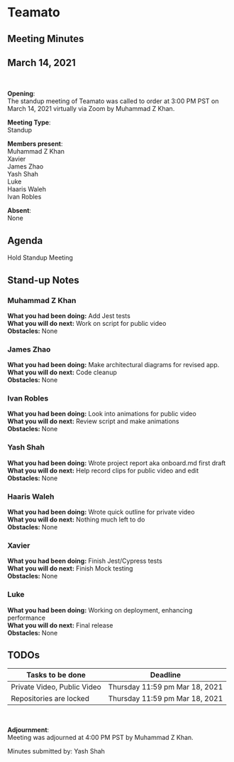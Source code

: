 # Teamato

## Meeting Minutes
## March 14, 2021
<br>

**Opening**:  
The standup meeting of Teamato was called to order at 3:00 PM PST on March 14, 2021 virtually via Zoom by Muhammad Z Khan.

**Meeting Type**:  
Standup

**Members present**:  
Muhammad Z Khan  
Xavier  
James Zhao  
Yash Shah  
Luke  
Haaris Waleh  
Ivan Robles

**Absent**:  
None

## Agenda
Hold Standup Meeting

## Stand-up Notes

### Muhammad Z Khan 
**What you had been doing:**  Add Jest tests  
**What you will do next:** Work on script for public video  
**Obstacles:** None  

###  James Zhao
**What you had been doing:** Make architectural diagrams for revised app.  
**What you will do next:** Code cleanup  
**Obstacles:** None

### Ivan Robles
**What you had been doing:** Look into animations for public video  
**What you will do next:** Review script and make animations  
**Obstacles:** None

### Yash Shah
**What you had been doing:** Wrote project report aka onboard.md first draft  
**What you will do next:** Help record clips for public video and edit  
**Obstacles:** None  

### Haaris Waleh
**What you had been doing:** Wrote quick outline for private video  
**What you will do next:** Nothing much left to do  
**Obstacles:** None

### Xavier
**What you had been doing:** Finish Jest/Cypress tests  
**What you will do next:** Finish Mock testing  
**Obstacles:** None

### Luke
**What you had been doing:** Working on deployment, enhancing performance  
**What you will do next:** Final release  
**Obstacles:** None

## TODOs
| Tasks to be done | Deadline |
| ---------------- | -------- |
| Private Video, Public Video | Thursday 11:59 pm Mar 18, 2021 |
| Repositories are locked | Thursday 11:59 pm Mar 18, 2021 |

<br>

**Adjournment**:  
Meeting was adjourned at 4:00 PM PST by Muhammad Z Khan.

Minutes submitted by: Yash Shah